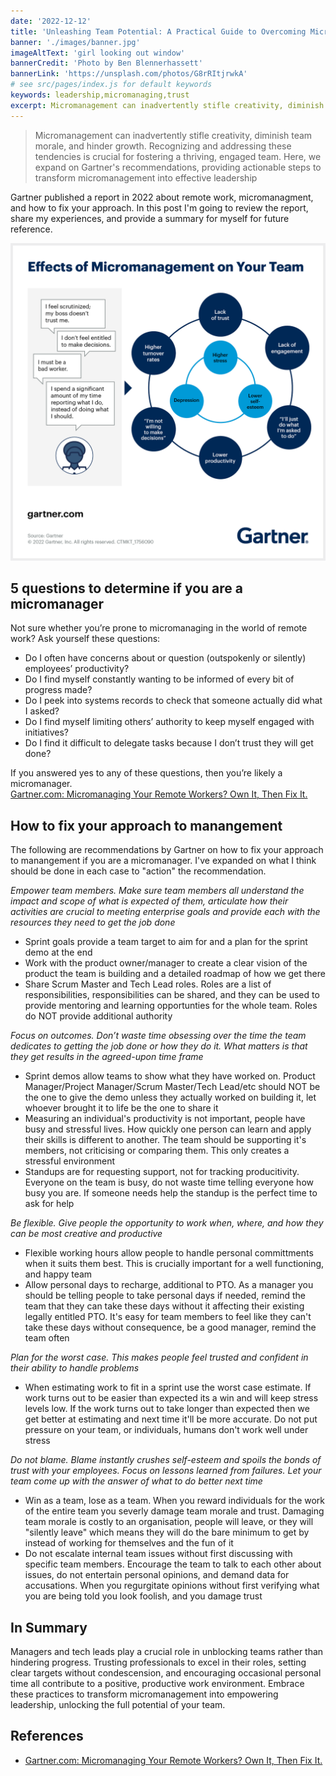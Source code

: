 ```yaml
---
date: '2022-12-12'
title: 'Unleashing Team Potential: A Practical Guide to Overcoming Micromanagement'
banner: './images/banner.jpg'
imageAltText: 'girl looking out window'
bannerCredit: 'Photo by Ben Blennerhassett'
bannerLink: 'https://unsplash.com/photos/G8rRItjrwkA'
# see src/pages/index.js for default keywords
keywords: leadership,micromanaging,trust
excerpt: Micromanagement can inadvertently stifle creativity, diminish team morale, and hinder growth. Recognizing and addressing these tendencies is crucial for fostering a thriving, engaged team. Here, we expand on Gartner's recommendations, providing actionable steps to transform micromanagement into effective leadership
---
```


> Micromanagement can inadvertently stifle creativity, diminish team morale, and hinder growth. Recognizing and addressing these tendencies is crucial for fostering a thriving, engaged team. Here, we expand on Gartner's recommendations, providing actionable steps to transform micromanagement into effective leadership

Gartner published a report in 2022 about remote work, micromanagment, and how to fix your approach. In this post I'm going to review the report, share my experiences, and provide a summary for myself for future reference.

![Gartner: effects of micromanagement on your team](./images/micromanaging-your-remote-workers--act-now-to-stop-yourself--0.png)

## 5 questions to determine if you are a micromanager
Not sure whether you’re prone to micromanaging in the world of remote work? Ask yourself these questions:

- Do I often have concerns about or question (outspokenly or silently) employees’ productivity?
- Do I find myself constantly wanting to be informed of every bit of progress made?
- Do I peek into systems records to check that someone actually did what I asked?
- Do I find myself limiting others’ authority to keep myself engaged with initiatives?
- Do I find it difficult to delegate tasks because I don’t trust they will get done?

If you answered yes to any of these questions, then you’re likely a micromanager.  
[Gartner.com: Micromanaging Your Remote Workers? Own It, Then Fix It.](https://www.gartner.com/en/articles/micromanaging-your-remote-workers-own-it-then-fix-it)

## How to fix your approach to manangement

The following are recommendations by Gartner on how to fix your approach to manangement if you are a micromanager. I've expanded on what I think should be done in each case to "action" the recommendation.

*Empower team members. Make sure team members all understand the impact and scope of what is expected of them, articulate how their activities are crucial to meeting enterprise goals and provide each with the resources they need to get the job done*

  - Sprint goals provide a team target to aim for and a plan for the sprint demo at the end
  - Work with the product owner/manager to create a clear vision of the product the team is building and a detailed roadmap of how we get there
  - Share Scrum Master and Tech Lead roles. Roles are a list of responsibilities, responsibilities can be shared, and they can be used to provide mentoring and learning opportunties for the whole team. Roles do NOT provide additional authority

*Focus on outcomes. Don’t waste time obsessing over the time the team dedicates to getting the job done or how they do it. What matters is that they get results in the agreed-upon time frame*

  - Sprint demos allow teams to show what they have worked on. Product Manager/Project Manager/Scrum Master/Tech Lead/etc should NOT be the one to give the demo unless they actually worked on building it, let whoever brought it to life be the one to share it
  - Measuring an individual's productivity is not important, people have busy and stressful lives. How quickly one person can learn and apply their skills is different to another. The team should be supporting it's members, not criticising or comparing them. This only creates a stressful environment
  - Standups are for requesting support, not for tracking producitivity. Everyone on the team is busy, do not waste time telling everyone how busy you are. If someone needs help the standup is the perfect time to ask for help

*Be flexible. Give people the opportunity to work when, where, and how they can be most creative and productive*

  - Flexible working hours allow people to handle personal committments when it suits them best. This is crucially important for a well functioning, and happy team
  - Allow personal days to recharge, additional to PTO. As a manager you should be telling people to take personal days if needed, remind the team that they can take these days without it affecting their existing legally entitled PTO. It's easy for team members to feel like they can't take these days without consequence, be a good manager, remind the team often

*Plan for the worst case. This makes people feel trusted and confident in their ability to handle problems*

  - When estimating work to fit in a sprint use the worst case estimate. If work turns out to be easier than expected its a win and will keep stress levels low. If the work turns out to take longer than expected then we get better at estimating and next time it'll be more accurate. Do not put pressure on your team, or individuals, humans don't work well under stress

*Do not blame. Blame instantly crushes self-esteem and spoils the bonds of trust with your employees. Focus on lessons learned from failures. Let your team come up with the answer of what to do better next time*

  - Win as a team, lose as a team. When you reward individuals for the work of the entire team you severly damage team morale and trust. Damaging team morale is costly to an organisation, people will leave, or they will "silently leave" which means they will do the bare minimum to get by instead of working for themselves and the fun of it
  - Do not escalate internal team issues without first discussing with specific team members. Encourage the team to talk to each other about issues, do not entertain personal opinions, and demand data for accusations. When you regurgitate opinions without first verifying what you are being told you look foolish, and you damage trust 

## In Summary

Managers and tech leads play a crucial role in unblocking teams rather than hindering progress. Trusting professionals to excel in their roles, setting clear targets without condescension, and encouraging occasional personal time all contribute to a positive, productive work environment. Embrace these practices to transform micromanagement into empowering leadership, unlocking the full potential of your team.

## References

- [Gartner.com: Micromanaging Your Remote Workers? Own It, Then Fix It.](https://www.gartner.com/en/articles/micromanaging-your-remote-workers-own-it-then-fix-it)